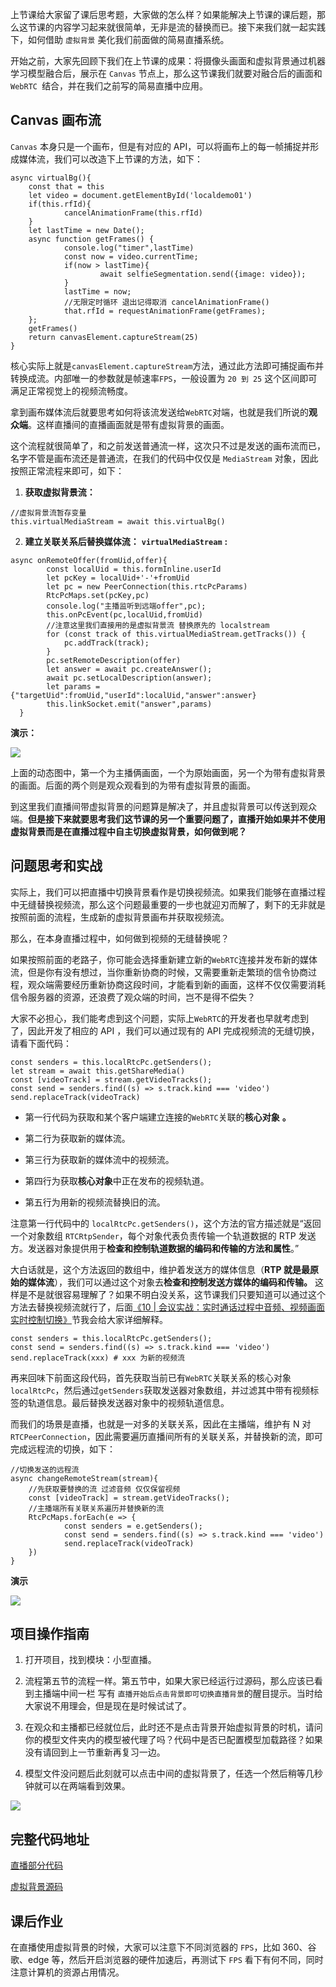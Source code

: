 上节课给大家留了课后思考题，大家做的怎么样？如果能解决上节课的课后题，那么这节课的内容学习起来就很简单，无非是流的替换而已。接下来我们就一起实践下，如何借助 `虚拟背景` 美化我们前面做的简易直播系统。

开始之前，大家先回顾下我们在上节课的成果：将摄像头画面和虚拟背景通过机器学习模型融合后，展示在 `Canvas` 节点上，那么这节课我们就要对融合后的画面和 ` WebRTC  `结合，并在我们之前写的简易直播中应用。

## Canvas 画布流

`Canvas` 本身只是一个画布，但是有对应的 API，可以将画布上的每一帧捕捉并形成媒体流，我们可以改造下上节课的方法，如下：

```
async virtualBg(){
    const that = this
    let video = document.getElementById('localdemo01')
    if(this.rfId){
            cancelAnimationFrame(this.rfId)
    }
    let lastTime = new Date();
    async function getFrames() {
            console.log("timer",lastTime)
            const now = video.currentTime;
            if(now > lastTime){
                    await selfieSegmentation.send({image: video});
            }
            lastTime = now;
            //无限定时循环 退出记得取消 cancelAnimationFrame() 
            that.rfId = requestAnimationFrame(getFrames);
    };
    getFrames()
    return canvasElement.captureStream(25)
}
```

核心实际上就是`canvasElement.captureStream`方法，通过此方法即可捕捉画布并转换成流。内部唯一的参数就是帧速率`FPS`，一般设置为 `20 到 25` 这个区间即可满足正常视觉上的视频流畅度。

拿到画布媒体流后就要思考如何将该流发送给`WebRTC`对端，也就是我们所说的**观众端**。这样直播间的直播画面就是带有虚拟背景的画面。

这个流程就很简单了，和之前发送普通流一样，这次只不过是发送的画布流而已，名字不管是画布流还是普通流，在我们的代码中仅仅是 `MediaStream` 对象，因此按照正常流程来即可，如下：

1.  **获取虚拟背景流：**

```
//虚拟背景流暂存变量
this.virtualMediaStream = await this.virtualBg()
```

2.  **建立关联关系后替换媒体流：** **`virtualMediaStream`** **:**

```
async onRemoteOffer(fromUid,offer){
        const localUid = this.formInline.userId
        let pcKey = localUid+'-'+fromUid
        let pc = new PeerConnection(this.rtcPcParams)
        RtcPcMaps.set(pcKey,pc)
        console.log("主播监听到远端offer",pc);
        this.onPcEvent(pc,localUid,fromUid)
        //注意这里我们直接用的是虚拟背景流 替换原先的 localstream
        for (const track of this.virtualMediaStream.getTracks()) {
            pc.addTrack(track);
        }
        pc.setRemoteDescription(offer)
        let answer = await pc.createAnswer();
        await pc.setLocalDescription(answer);
        let params = {"targetUid":fromUid,"userId":localUid,"answer":answer}
        this.linkSocket.emit("answer",params)
  }
```

**演示：**

![](https://p3-juejin.byteimg.com/tos-cn-i-k3u1fbpfcp/48afab45ac1344158908ad3777b674ea~tplv-k3u1fbpfcp-zoom-1.image)

上面的动态图中，第一个为主播俩画面，一个为原始画面，另一个为带有虚拟背景的画面。后面的两个则是观众观看到的为带有虚拟背景的画面。

到这里我们直播间带虚拟背景的问题算是解决了，并且虚拟背景可以传送到观众端。**但是接下来就要思考我们这节课的另一个重要问题了，直播开始如果并不使用虚拟背景而是在直播过程中自主切换虚拟背景，如何做到呢？**

## 问题思考和实战

实际上，我们可以把直播中切换背景看作是切换视频流。如果我们能够在直播过程中无缝替换视频流，那么这个问题最重要的一步也就迎刃而解了，剩下的无非就是按照前面的流程，生成新的虚拟背景画布并获取视频流。

那么，在本身直播过程中，如何做到视频的无缝替换呢？

如果按照前面的老路子，你可能会选择重新建立新的`WebRTC`连接并发布新的媒体流，但是你有没有想过，当你重新协商的时候，又需要重新走繁琐的信令协商过程，观众端需要经历重新协商这段时间，才能看到新的画面，这样不仅仅需要消耗信令服务器的资源，还浪费了观众端的时间，岂不是得不偿失？

大家不必担心，我们能考虑到这个问题，实际上`WebRTC`的开发者也早就考虑到了，因此开发了相应的 API ，我们可以通过现有的 API 完成视频流的无缝切换，请看下面代码：

```
const senders = this.localRtcPc.getSenders();
let stream = await this.getShareMedia()
const [videoTrack] = stream.getVideoTracks();
const send = senders.find((s) => s.track.kind === 'video')
send.replaceTrack(videoTrack)
```

-   第一行代码为获取和某个客户端建立连接的`WebRTC`关联的**核心对象** **。**

<!---->

-   第二行为获取新的媒体流。

<!---->

-   第三行为获取新的媒体流中的视频流。

<!---->

-   第四行为获取**核心对象**中正在发布的视频轨道。

<!---->

-   第五行为用新的视频流替换旧的流。

  


注意第一行代码中的 `localRtcPc.getSenders()`，这个方法的官方描述就是“返回一个对象数组 `RTCRtpSender`，每个对象代表负责传输一个轨道数据的 RTP 发送方。发送器对象提供用于**检查和控制轨道数据的编码和传输的方法和属性**。”

大白话就是，这个方法返回的数组中，维护着发送方的媒体信息（**RTP 就是最原始的媒体流**），我们可以通过这个对象去**检查和控制发送方媒体的编码和传输。** 这样是不是就很容易理解了？如果不明白没关系，这节课我们只要知道可以通过这个方法去替换视频流就行了，后面[《10 | 会议实战：实时通话过程中音频、视频画面实时控制切换》](https://juejin.cn/book/7168418382318927880/section/7172837736468971551)节我会给大家详细解释。

```
const senders = this.localRtcPc.getSenders();
const send = senders.find((s) => s.track.kind === 'video')
send.replaceTrack(xxx) # xxx 为新的视频流
```

再来回味下前面这段代码，首先获取当前已有`WebRTC`关联关系的核心对象`localRtcPc`，然后通过`getSenders`获取发送器对象数组，并过滤其中带有视频标签的轨道信息。最后替换发送器对象中的视频轨道信息。

而我们的场景是直播，也就是一对多的关联关系，因此在主播端，维护有 N 对`RTCPeerConnection`，因此需要遍历直播间所有的关联关系，并替换新的流，即可完成远程流的切换，如下：

```
//切换发送的远程流
async changeRemoteStream(stream){
    //先获取要替换的流 过滤音频 仅仅保留视频
    const [videoTrack] = stream.getVideoTracks();
    //主播端所有关联关系遍历并替换新的流
    RtcPcMaps.forEach(e => {
            const senders = e.getSenders();
            const send = senders.find((s) => s.track.kind === 'video')
            send.replaceTrack(videoTrack)
    })
}
```

**演示**

![](https://p3-juejin.byteimg.com/tos-cn-i-k3u1fbpfcp/868b985440f641b5af926317359a70c6~tplv-k3u1fbpfcp-zoom-1.image)

## 项目操作指南

1.  打开项目，找到模块：小型直播。

<!---->

2.  流程第五节的流程一样。第五节中，如果大家已经运行过源码，那么应该已看到主播端中间一栏 写有 `直播开始后点击背景即可切换直播背景`的醒目提示。当时给大家说不用理会，但是现在是时候试试了。

<!---->

3.  在观众和主播都已经就位后，此时还不是点击背景开始虚拟背景的时机，请问你的模型文件夹内的模型被代理了吗？代码中是否已配置模型加载路径？如果没有请回到上一节重新再复习一边。

<!---->

4.  模型文件没问题后此刻就可以点击中间的虚拟背景了，任选一个然后稍等几秒钟就可以在两端看到效果。

![](https://p3-juejin.byteimg.com/tos-cn-i-k3u1fbpfcp/740d49271a3042ef96e4107a5f52ea2b~tplv-k3u1fbpfcp-zoom-1.image)

## **完整代码地址**

[直播部分代码](https://github.com/wangsrGit119/suke-webrtc-course/blob/main/webrtc-link-demo/src/views/demo03-one2many.vue)

[虚拟背景源码](https://github.com/wangsrGit119/suke-webrtc-course/tree/main/virtualbg-model)

  


## **课后作业**

在直播使用虚拟背景的时候，大家可以注意下不同浏览器的 `FPS`，比如 360、谷歌、edge 等，然后开启浏览器的硬件加速后，再测试下 `FPS` 看下有何不同，同时注意计算机的资源占用情况。